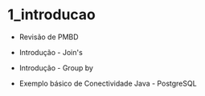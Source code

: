 # 1_introducao 

* Revisão de PMBD

* Introdução - Join's

* Introdução - Group by

* Exemplo básico de Conectividade Java - PostgreSQL


